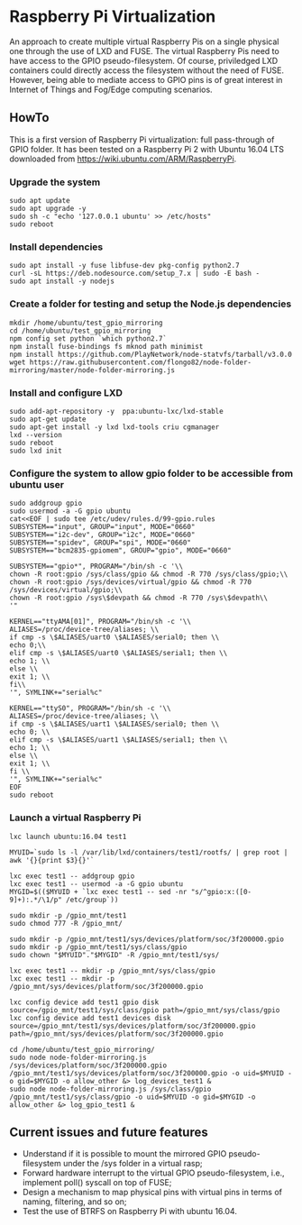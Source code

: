 # Raspberry Pi Virtualization
An approach to create multiple virtual Raspberry Pis on a single physical one through the use of LXD and FUSE. The virtual Raspberry Pis need to have access to the GPIO pseudo-filesystem. Of course, priviledged LXD containers could directly access the filesystem without the need of FUSE. However, being able to mediate access to GPIO pins is of great interest in Internet of Things and Fog/Edge computing scenarios. 

## HowTo
This is a first version of Raspberry Pi virtualization: full pass-through of GPIO folder. It has been tested on a Raspberry Pi 2 with Ubuntu 16.04 LTS downloaded from https://wiki.ubuntu.com/ARM/RaspberryPi.

### Upgrade the system
```
sudo apt update
sudo apt upgrade -y
sudo sh -c "echo '127.0.0.1 ubuntu' >> /etc/hosts"
sudo reboot
```

### Install dependencies
```
sudo apt install -y fuse libfuse-dev pkg-config python2.7
curl -sL https://deb.nodesource.com/setup_7.x | sudo -E bash -
sudo apt install -y nodejs
```

### Create a folder for testing and setup the Node.js dependencies
```
mkdir /home/ubuntu/test_gpio_mirroring
cd /home/ubuntu/test_gpio_mirroring
npm config set python `which python2.7`
npm install fuse-bindings fs mknod path minimist
npm install https://github.com/PlayNetwork/node-statvfs/tarball/v3.0.0
wget https://raw.githubusercontent.com/flongo82/node-folder-mirroring/master/node-folder-mirroring.js
```

### Install and configure LXD
```
sudo add-apt-repository -y  ppa:ubuntu-lxc/lxd-stable
sudo apt-get update
sudo apt-get install -y lxd lxd-tools criu cgmanager
lxd --version
sudo reboot
sudo lxd init
```

### Configure the system to allow gpio folder to be accessible from ubuntu user
```
sudo addgroup gpio
sudo usermod -a -G gpio ubuntu
cat<<EOF | sudo tee /etc/udev/rules.d/99-gpio.rules
SUBSYSTEM=="input", GROUP="input", MODE="0660"
SUBSYSTEM=="i2c-dev", GROUP="i2c", MODE="0660"
SUBSYSTEM=="spidev", GROUP="spi", MODE="0660"
SUBSYSTEM=="bcm2835-gpiomem", GROUP="gpio", MODE="0660"

SUBSYSTEM=="gpio*", PROGRAM="/bin/sh -c '\\
chown -R root:gpio /sys/class/gpio && chmod -R 770 /sys/class/gpio;\\
chown -R root:gpio /sys/devices/virtual/gpio && chmod -R 770 /sys/devices/virtual/gpio;\\
chown -R root:gpio /sys\$devpath && chmod -R 770 /sys\$devpath\\
'"

KERNEL=="ttyAMA[01]", PROGRAM="/bin/sh -c '\\
ALIASES=/proc/device-tree/aliases; \\
if cmp -s \$ALIASES/uart0 \$ALIASES/serial0; then \\
echo 0;\\
elif cmp -s \$ALIASES/uart0 \$ALIASES/serial1; then \\
echo 1; \\
else \\
exit 1; \\
fi\\
'", SYMLINK+="serial%c"

KERNEL=="ttyS0", PROGRAM="/bin/sh -c '\\
ALIASES=/proc/device-tree/aliases; \\
if cmp -s \$ALIASES/uart1 \$ALIASES/serial0; then \\
echo 0; \\
elif cmp -s \$ALIASES/uart1 \$ALIASES/serial1; then \\
echo 1; \\
else \\
exit 1; \\
fi \\
'", SYMLINK+="serial%c"
EOF
sudo reboot
```

### Launch a virtual Raspberry Pi
```
lxc launch ubuntu:16.04 test1

MYUID=`sudo ls -l /var/lib/lxd/containers/test1/rootfs/ | grep root | awk '{}{print $3}{}'`

lxc exec test1 -- addgroup gpio
lxc exec test1 -- usermod -a -G gpio ubuntu
MYGID=$(($MYUID + `lxc exec test1 -- sed -nr "s/^gpio:x:([0-9]+):.*/\1/p" /etc/group`))

sudo mkdir -p /gpio_mnt/test1
sudo chmod 777 -R /gpio_mnt/

sudo mkdir -p /gpio_mnt/test1/sys/devices/platform/soc/3f200000.gpio
sudo mkdir -p /gpio_mnt/test1/sys/class/gpio
sudo chown "$MYUID"."$MYGID" -R /gpio_mnt/test1/sys/

lxc exec test1 -- mkdir -p /gpio_mnt/sys/class/gpio
lxc exec test1 -- mkdir -p /gpio_mnt/sys/devices/platform/soc/3f200000.gpio

lxc config device add test1 gpio disk source=/gpio_mnt/test1/sys/class/gpio path=/gpio_mnt/sys/class/gpio
lxc config device add test1 devices disk source=/gpio_mnt/test1/sys/devices/platform/soc/3f200000.gpio path=/gpio_mnt/sys/devices/platform/soc/3f200000.gpio

cd /home/ubuntu/test_gpio_mirroring/
sudo node node-folder-mirroring.js /sys/devices/platform/soc/3f200000.gpio /gpio_mnt/test1/sys/devices/platform/soc/3f200000.gpio -o uid=$MYUID -o gid=$MYGID -o allow_other &> log_devices_test1 &
sudo node node-folder-mirroring.js /sys/class/gpio /gpio_mnt/test1/sys/class/gpio -o uid=$MYUID -o gid=$MYGID -o allow_other &> log_gpio_test1 &
```

## Current issues and future features
* Understand if it is possible to mount the mirrored GPIO pseudo-filesystem under the /sys folder in a virtual rasp;
* Forward hardware interrupt to the virtual GPIO pseudo-filesystem, i.e., implement poll() syscall on top of FUSE;
* Design a mechanism to map physical pins with virtual pins in terms of naming, filtering, and so on;
* Test the use of BTRFS on Raspberry Pi with ubuntu 16.04.
